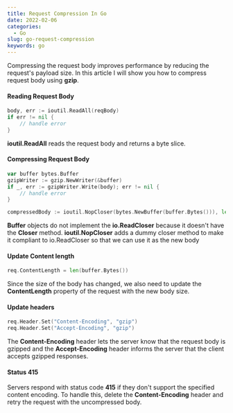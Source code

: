 ```yaml
---
title: Request Compression In Go
date: 2022-02-06
categories:
  - Go
slug: go-request-compression
keywords: go
---
```

Compressing the request body improves performance by reducing the request's payload size. In this article I will show you how to compress request body using **gzip**.

#### Reading Request Body

```go
body, err := ioutil.ReadAll(reqBody)
if err != nil {
    // handle error
}
```

**ioutil.ReadAll** reads the request body and returns a byte slice.

#### Compressing Request Body

```go
var buffer bytes.Buffer
gzipWriter := gzip.NewWriter(&buffer)
if _, err := gzipWriter.Write(body); err != nil {
    // handle error
}

compressedBody := ioutil.NopCloser(bytes.NewBuffer(buffer.Bytes())), len(buffer.Bytes())
```

**Buffer** objects do not implement the **io.ReadCloser** because it doesn't have the **Closer** method. **ioutil.NopCloser**  adds a dummy closer method to make it compliant to io.ReadCloser so that we can use it as the new body

#### Update Content length

```go
req.ContentLength = len(buffer.Bytes())
```

Since the size of the body has changed, we also need to update the **ContentLength** property of the request with the new body size.

#### Update headers

```go
req.Header.Set("Content-Encoding", "gzip")
req.Header.Set("Accept-Encoding", "gzip")
```
The **Content-Encoding** header lets the server know that the request body is gzipped and the **Accept-Encoding** header informs the server that the client accepts gzipped responses.

#### Status 415

Servers respond with status code **415** if they don't support the specified content encoding. To handle this, delete the **Content-Encoding** header and retry the request with the uncompressed body.
